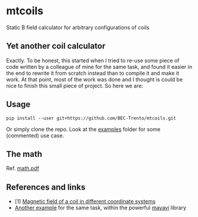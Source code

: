 # mtcoils
Static B field calculator for arbitrary configurations of coils

## Yet another coil calculator
Exactly. To be honest, this started when I tried to re-use some piece of code written by a colleague of mine for the same task, and found it easier in the end to rewrite it from scratch instead than to compile it and make it work. At that point, most of the work was done and I thought is could be nice to finish this small piece of project. So here we are:


## Usage

    pip install --user git+https://github.com/BEC-Trento/mtcoils.git

Or simply clone the repo. Look at the [examples](examples) folder for some (commented) use case.

## The math

Ref. [math.pdf](doc/math.pdf)

## References and links

* [1] [Magnetic field of a coil in different coordinate systems](https://ntrs.nasa.gov/archive/nasa/casi.ntrs.nasa.gov/20010038494.pdf)
* [Another example](http://docs.enthought.com/mayavi/mayavi/auto/example_magnetic_field.html#example-magnetic-field) for the same task, within the powerful [mayavi](http://docs.enthought.com/mayavi/mayavi/index.html) library
